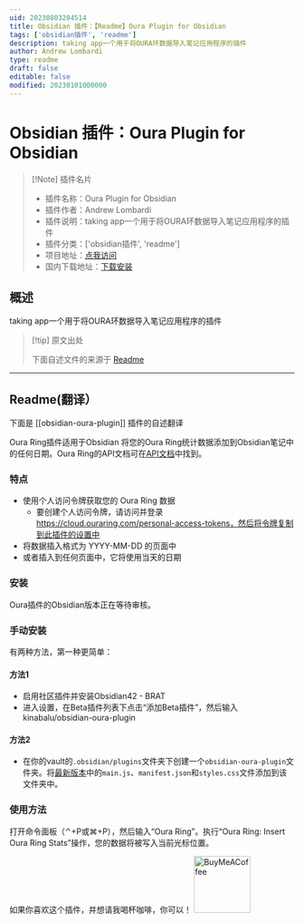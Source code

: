 ```yaml
---
uid: 20230803204514
title: Obsidian 插件：【Readme】Oura Plugin for Obsidian
tags: ['obsidian插件', 'readme']
description: taking app一个用于将OURA环数据导入笔记应用程序的插件
author: Andrew Lombardi
type: readme
draft: false
editable: false
modified: 20230101000000
---
```


# Obsidian 插件：Oura Plugin for Obsidian

> [!Note] 插件名片
> - 插件名称：Oura Plugin for Obsidian
> - 插件作者：Andrew Lombardi
> - 插件说明：taking app一个用于将OURA环数据导入笔记应用程序的插件
> - 插件分类：['obsidian插件', 'readme']
> - 项目地址：[点我访问](https://github.com/kinabalu/obsidian-oura-plugin)
> - 国内下载地址：[下载安装](https://pkmer.cn/products/plugin/pluginMarket/?obsidian-oura-plugin)

## 概述

taking app一个用于将OURA环数据导入笔记应用程序的插件



> [!tip] 原文出处
> 
>下面自述文件的来源于 [Readme](https://ghproxy.net/https://raw.githubusercontent.com/kinabalu/obsidian-oura-plugin/master/README.md)
> 

---

## Readme(翻译）

下面是 [[obsidian-oura-plugin]] 插件的自述翻译


Oura Ring插件适用于Obsidian
将您的Oura Ring统计数据添加到Obsidian笔记中的任何日期。Oura Ring的API文档可在[API文档](https://cloud.ouraring.com/docs)中找到。

### 特点
- 使用个人访问令牌获取您的 Oura Ring 数据
  - 要创建个人访问令牌，请访问并登录 https://cloud.ouraring.com/personal-access-tokens，然后将令牌复制到此插件的设置中
- 将数据插入格式为 YYYY-MM-DD 的页面中
- 或者插入到任何页面中，它将使用当天的日期

### 安装
Oura插件的Obsidian版本正在等待审核。

### 手动安装
有两种方法，第一种更简单：

#### 方法1
- 启用社区插件并安装Obsidian42 - BRAT
- 进入设置，在Beta插件列表下点击“添加Beta插件”，然后输入kinabalu/obsidian-oura-plugin

#### 方法2
- 在你的vault的`.obsidian/plugins`文件夹下创建一个`obsidian-oura-plugin`文件夹。将[最新版本](https://github.com/kinabalu/obsidian-oura-plugin/releases)中的`main.js`、`manifest.json`和`styles.css`文件添加到该文件夹中。

### 使用方法

打开命令面板（⌃+P或⌘+P），然后输入“Oura Ring”。执行“Oura Ring: Insert Oura Ring Stats”操作，您的数据将被写入当前光标位置。

如果你喜欢这个插件，并想请我喝杯咖啡，你可以！
[<img src="https://cdn.buymeacoffee.com/buttons/v2/default-violet.png" alt="BuyMeACoffee" width="100">](https://www.buymeacoffee.com/andrewlombardi)



